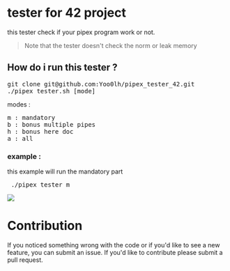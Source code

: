 # tester for 42 project 
this tester check if your pipex program work or not.</br>
>Note that the tester doesn't check the norm or leak memory
## How do i run this tester ?

<pre>git clone git@github.com:Yoo0lh/pipex_tester_42.git </br>./pipex_tester.sh [mode]
</pre>
modes :
<pre>
m : mandatory
b : bonus multiple pipes
h : bonus here doc
a : all
</pre>
### example :
this example will run the mandatory part
<pre> ./pipex_tester m </pre>
<img src="screen_shot.png">

# Contribution
If you noticed something wrong with the code or if you'd like to see a new feature, you can submit an issue. If you'd like to contribute please submit a pull request. 


